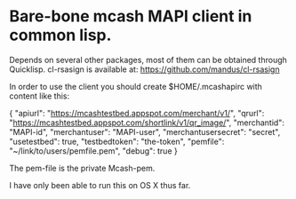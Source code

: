 # Bare-bone mcash MAPI client in common lisp.

Depends on several other packages, most of them can be obtained through
Quicklisp. cl-rsasign is available at: https://github.com/mandus/cl-rsasign

In order to use the client you should create $HOME/.mcashapirc with content
like this:

{
   "apiurl": "https://mcashtestbed.appspot.com/merchant/v1/",
   "qrurl": "https://mcashtestbed.appspot.com/shortlink/v1/qr_image/",
   "merchantid": "MAPI-id",
   "merchantuser": "MAPI-user",
   "merchantusersecret": "secret",
   "usetestbed": true,
   "testbedtoken": "the-token",
   "pemfile": "~/link/to/users/pemfile.pem",
   "debug": true
}

The pem-file is the private Mcash-pem.

I have only been able to run this on OS X thus far.

